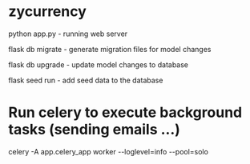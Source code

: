 # zycurrency

python app.py - running web server

flask db migrate - generate migration files for model changes

flask db upgrade - update model changes to database

flask seed run - add seed data to the database

#  Run celery to execute background tasks (sending emails ...)
celery -A app.celery_app  worker --loglevel=info --pool=solo

